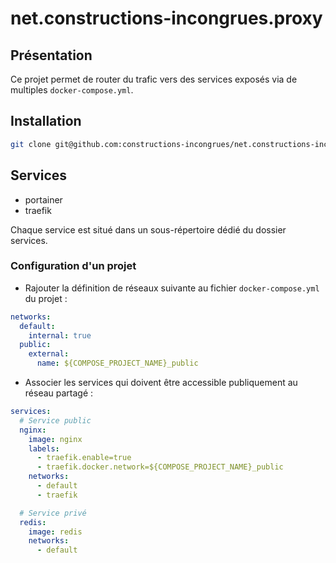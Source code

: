 # net.constructions-incongrues.proxy

## Présentation

Ce projet permet de router du trafic vers des services exposés via de multiples `docker-compose.yml`.

## Installation

```sh
git clone git@github.com:constructions-incongrues/net.constructions-incongrues.proxy.git
```

## Services

- portainer
- traefik

Chaque service est situé dans un sous-répertoire dédié du dossier services.


### Configuration d'un projet

- Rajouter la définition de réseaux suivante au fichier `docker-compose.yml` du projet :

```yaml
networks:
  default:
    internal: true
  public:
    external:
      name: ${COMPOSE_PROJECT_NAME}_public
```

- Associer les services qui doivent être accessible publiquement au réseau partagé :

```yaml
services:
  # Service public
  nginx:
    image: nginx
    labels:
      - traefik.enable=true
      - traefik.docker.network=${COMPOSE_PROJECT_NAME}_public
    networks:
      - default
      - traefik

  # Service privé
  redis:
    image: redis
    networks:
      - default
```
